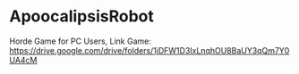# ApoocalipsisRobot
Horde Game for PC Users,
Link Game:
https://drive.google.com/drive/folders/1jDFW1D3IxLnqhOU8BaUY3qQm7Y0UA4cM
